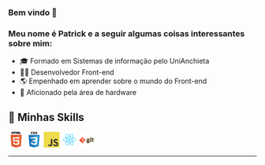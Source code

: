 ### Bem vindo 👋

<!--
**POliveira29/POliveira29** is a ✨ _special_ ✨ repository because its `README.md` (this file) appears on your GitHub profile.-->

### Meu nome é Patrick e a seguir algumas coisas interessantes sobre mim:

- 🎓 Formado em Sistemas de informação pelo UniAnchieta
- 👨‍💻 Desenvolvedor Front-end
- 🌎 Empenhado em aprender sobre o mundo do Front-end
- 🤖 Aficionado pela área de hardware
 

## 🚀 Minhas Skills

<code><img height="32" src="https://raw.githubusercontent.com/github/explore/80688e429a7d4ef2fca1e82350fe8e3517d3494d/topics/html/html.png" alt="HTML5"/></code>
<code><img height="32" src="https://raw.githubusercontent.com/github/explore/80688e429a7d4ef2fca1e82350fe8e3517d3494d/topics/css/css.png" alt="CSS"/></code>
<code><img height="32" src="https://raw.githubusercontent.com/github/explore/80688e429a7d4ef2fca1e82350fe8e3517d3494d/topics/javascript/javascript.png" alt="Javascript"/></code>
<code><img height="32" src="https://raw.githubusercontent.com/github/explore/80688e429a7d4ef2fca1e82350fe8e3517d3494d/topics/react/react.png" alt="React"/></code>
<code><img height="30" src="https://raw.githubusercontent.com/github/explore/80688e429a7d4ef2fca1e82350fe8e3517d3494d/topics/git/git.png"></code>

---
